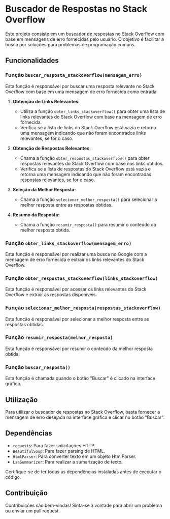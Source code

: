 # Buscador de Respostas no Stack Overflow

Este projeto consiste em um buscador de respostas no Stack Overflow com base em mensagens de erro fornecidas pelo usuário. O objetivo é facilitar a busca por soluções para problemas de programação comuns.

## Funcionalidades

### Função `buscar_resposta_stackoverflow(mensagem_erro)`

Esta função é responsável por buscar uma resposta relevante no Stack Overflow com base em uma mensagem de erro fornecida como entrada.

1. **Obtenção de Links Relevantes:**
   - Utiliza a função `obter_links_stackoverflow()` para obter uma lista de links relevantes do Stack Overflow com base na mensagem de erro fornecida.
   - Verifica se a lista de links do Stack Overflow está vazia e retorna uma mensagem indicando que não foram encontrados links relevantes, se for o caso.

2. **Obtenção de Respostas Relevantes:**
   - Chama a função `obter_respostas_stackoverflow()` para obter respostas relevantes do Stack Overflow com base nos links obtidos.
   - Verifica se a lista de respostas do Stack Overflow está vazia e retorna uma mensagem indicando que não foram encontradas respostas relevantes, se for o caso.

3. **Seleção da Melhor Resposta:**
   - Chama a função `selecionar_melhor_resposta()` para selecionar a melhor resposta entre as respostas obtidas.

4. **Resumo da Resposta:**
   - Chama a função `resumir_resposta()` para resumir o conteúdo da melhor resposta obtida.

### Função `obter_links_stackoverflow(mensagem_erro)`

Esta função é responsável por realizar uma busca no Google com a mensagem de erro fornecida e extrair os links relevantes do Stack Overflow.

### Função `obter_respostas_stackoverflow(links_stackoverflow)`

Esta função é responsável por acessar os links relevantes do Stack Overflow e extrair as respostas disponíveis.

### Função `selecionar_melhor_resposta(respostas_stackoverflow)`

Esta função é responsável por selecionar a melhor resposta entre as respostas obtidas.

### Função `resumir_resposta(melhor_resposta)`

Esta função é responsável por resumir o conteúdo da melhor resposta obtida.

### Função `buscar_resposta()`

Esta função é chamada quando o botão "Buscar" é clicado na interface gráfica.

## Utilização

Para utilizar o buscador de respostas no Stack Overflow, basta fornecer a mensagem de erro desejada na interface gráfica e clicar no botão "Buscar".

## Dependências

- `requests`: Para fazer solicitações HTTP.
- `BeautifulSoup`: Para fazer parsing de HTML.
- `HtmlParser`: Para converter texto em um objeto HtmlParser.
- `LsaSummarizer`: Para realizar a sumarização de texto.

Certifique-se de ter todas as dependências instaladas antes de executar o código.

## Contribuição

Contribuições são bem-vindas! Sinta-se à vontade para abrir um problema ou enviar um pull request.
